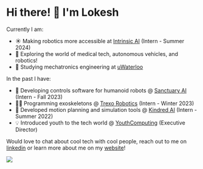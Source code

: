 # Hi there! 👋 I'm Lokesh

<!--
**1lokeshpatel/1lokeshpatel** is a ✨ _special_ ✨ repository because its `README.md` (this file) appears on your GitHub profile.

Here are some ideas to get you started:
-->
Currently I am:
- ☀️ Making robotics more accessible at [Intrinsic AI](https://www.intrinsic.ai/) (Intern - Summer 2024)
- 🔭 Exploring the world of medical tech, autonomous vehicles, and robotics!
- 🌱 Studying mechatronics engineering at [uWaterloo](https://uwaterloo.ca/)

In the past I have:
- 🤖 Developing controls software for humanoid robots @ [Sanctuary AI](https://sanctuary.ai/) (Intern - Fall 2023)
- 🚶🏽 Programming exoskeletons @ [Trexo Robotics](https://trexorobotics.com/) (Intern - Winter 2023)
- 🦾 Developed motion planning and simulation tools @ [Kindred AI](https://www.kindred.ai/) (Intern - Summer 2022)
- 💡 Introduced youth to the tech world @ [YouthComputing](https://youthcomputing.ca/) (Executive Director)

Would love to chat about cool tech with cool people, reach out to me on [linkedin](https://www.linkedin.com/in/1lokeshpatel/) or learn more about me on my [website](https://www.lokeshpatel.ca/)!

![](https://komarev.com/ghpvc/?username=1lokeshpatel&color=blue)</h1> 
